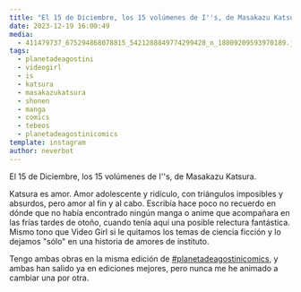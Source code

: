 ```yaml
---
title: "El 15 de Diciembre, los 15 volúmenes de I''s, de Masakazu Katsura"
date: 2023-12-19 16:00:49
media: 
  - 411479737_675294868078815_5421288849774299428_n_18009209593970189.jpg
tags: 
  - planetadeagostini
  - videogirl
  - is
  - katsura
  - masakazukatsura
  - shonen
  - manga
  - comics
  - tebeos
  - planetadeagostinicomics
template: instagram
author: neverbot
---
```


El 15 de Diciembre, los 15 volúmenes de I''s, de Masakazu Katsura.

Katsura es amor. Amor adolescente y ridículo, con triángulos imposibles y absurdos, pero amor al fin y al cabo. Escribía hace poco no recuerdo en dónde que no había encontrado ningún manga o anime que acompañara en las frías tardes de otoño, cuando tenía aquí una posible relectura fantástica. Mismo tono que Video Girl si le quitamos los temas de ciencia ficción y lo dejamos "sólo" en una historia de amores de instituto.

Tengo ambas obras en la misma edición de [#planetadeagostinicomics](/tags/planetadeagostinicomics), y ambas han salido ya en ediciones mejores, pero nunca me he animado a cambiar una por otra. 
